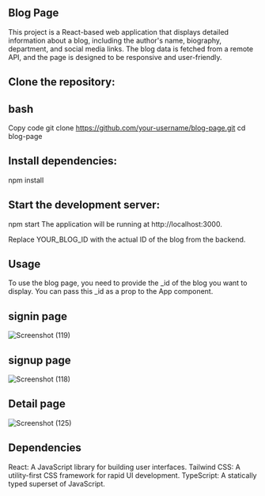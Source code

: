 ## Blog Page
This project is a React-based web application that displays detailed information about a blog, including the author's name, biography, department, and social media links. The blog data is fetched from a remote API, and the page is designed to be responsive and user-friendly.

## Clone the repository:

## bash
Copy code
git clone https://github.com/your-username/blog-page.git
cd blog-page

## Install dependencies:
npm install

## Start the development server:
npm start
The application will be running at http://localhost:3000.

<App _id="YOUR_BLOG_ID" />
Replace YOUR_BLOG_ID with the actual ID of the blog from the backend.

## Usage
To use the blog page, you need to provide the _id of the blog you want to display. You can pass this _id as a prop to the App component.

## signin page
![Screenshot (119)](https://github.com/user-attachments/assets/ec4c06fa-482e-461d-a54d-f3df8b79433a)
## signup page 
![Screenshot (118)](https://github.com/user-attachments/assets/6ec91718-e869-4010-9545-7f565a3b9d91)
## Detail page 
![Screenshot (125)](https://github.com/user-attachments/assets/ce4aa3e8-9abf-4af4-8aae-aa2d42f1a149)

## Dependencies
React: A JavaScript library for building user interfaces.
Tailwind CSS: A utility-first CSS framework for rapid UI development.
TypeScript: A statically typed superset of JavaScript.
